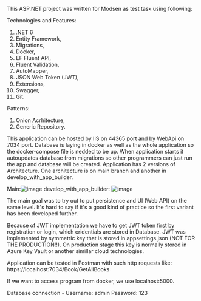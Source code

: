 This ASP.NET project was written for Modsen as test task using following: 

Technologies and Features:
1. .NET 6
2. Entity Framework, 
3. Migrations, 
4. Docker, 
5. EF Fluent API, 
6. Fluent Validation, 
7. AutoMapper, 
8. JSON Web Token (JWT), 
9. Extensions,
10. Swagger,
11. Git.

Patterns:
1. Onion Acrhitecture, 
2. Generic Repository.

This application can be hosted by IIS on 44365 port and by WebApi on 7034 port.
Database is laying in docker as well as the whole application so the docker-compose file is nedded to be up.
When application starts it autoupdates database from migrations so other programmers can just run the app and database will be created.
Application has 2 versions of Architecture. One architecture is on main branch and another in develop_with_app_builder.

Main:![image](https://user-images.githubusercontent.com/58337766/232921870-f3e3bfa3-fbf7-4aa1-9a06-569f1e891ee3.png)
develop_with_app_builder: ![image](https://user-images.githubusercontent.com/58337766/232921447-7831a526-5527-4ce1-9779-95c5a794aa10.png)


The main goal was to try out to put persistence and UI (Web API) on the same level. 
It's hard to say if it's a good kind of practice so the first variant has been developed further.

Because of JWT implementation we have to get JWT token first by registration or login, which cridentials are stored in Database.
JWT was implemented by symmetric key that is stored in appsettings.json (NOT FOR THE PRODUCTION‼).
On production stage this key is normally stored in Azure Key Vault or another simillar cloud technologies.

Application can be tested in Postman with such http requests like: https://localhost:7034/Book/GetAllBooks

If we want to access program from docker, we use localhost:5000.

Database connection - Username: admin Password: 123
